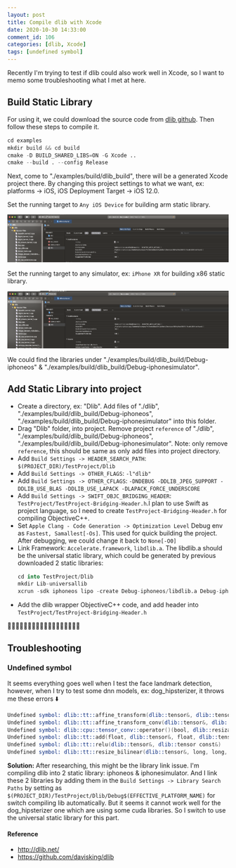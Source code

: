 ```yaml
---
layout: post
title: Compile dlib with Xcode 
date: 2020-10-30 14:33:00
comment_id: 106
categories: [dlib, Xcode]
tags: [undefined symbol]
---
```


Recently I'm trying to test if dlib could also work well in Xcode, so I want to memo some troubleshooting what I met at here.

## Build Static Library

For using it, we could download the source code from [dlib github](https://github.com/davisking/dlib). Then follow these steps to compile it.

```s
cd examples
mkdir build && cd build
cmake -D BUILD_SHARED_LIBS=ON -G Xcode ..
cmake --build . --config Release
```

Next, come to "./examples/build/dlib_build", there will be a generated Xcode project there. By changing this project settings to what we want, ex: platforms -> iOS, iOS Deployment Target -> iOS 12.0.

Set the running target to `Any iOS Device` for building arm static library.

![](/images/2020-10-30-Compile-dlib-with-Xcode/iphoneos.png)

Set the running target to any simulator, ex: `iPhone XR` for building x86 static library.

![](/images/2020-10-30-Compile-dlib-with-Xcode/iphoneSimulator.png)

We could find the libraries under "./examples/build/dlib_build/Debug-iphoneos" & "./examples/build/dlib_build/Debug-iphonesimulator".

## Add Static Library into project

- Create a directory, ex: "Dlib". Add files of "./dlib", "./examples/build/dlib_build/Debug-iphoneos", "./examples/build/dlib_build/Debug-iphonesimulator" into this folder.
- Drag "Dlib" folder, into project. Remove project `reference` of "./dlib", "./examples/build/dlib_build/Debug-iphoneos", "./examples/build/dlib_build/Debug-iphonesimulator". Note: only remove `reference`, this should be same as only add files into project directory.
- Add `Build Settings -> HEADER_SEARCH_PATH`: `$(PROJECT_DIR)/TestProject/Dlib`
- Add `Build Settings -> OTHER_FLAGS`: `-l"dlib"`
- Add `Build Settings -> OTHER_CFLAGS`: `-DNDEBUG -DDLIB_JPEG_SUPPORT -DDLIB_USE_BLAS -DDLIB_USE_LAPACK -DLAPACK_FORCE_UNDERSCORE`
- Add `Build Settings -> SWIFT_OBJC_BRIDGING_HEADER`: `TestProject/TestProject-Bridging-Header.h`.I plan to use Swift as project language, so I need to create `TestProject-Bridging-Header.h` for compiling ObjectiveC++.
- Set `Apple Clang - Code Generation -> Optimization Level` Debug env as `Fastest, Samallest[-Os]`. This used for quick building the project. After debugging, we could change it back to `None[-O0]`
- Link Framework: `Accelerate.framework`, `libdlib.a`. The libdlib.a should be the universal static library, which could be generated by previous downloaded 2 static libraries: 
    ```s
	cd into TestProject/Dlib
	mkdir Lib-universallib
	xcrun -sdk iphoneos lipo -create Debug-iphoneos/libdlib.a Debug-iphonesimulator/libdlib.a -output Lib-universallib/libdlib.a
    ```
- Add the dlib wrapper ObjectiveC++ code, and add header into `TestProject/TestProject-Bridging-Header.h`

🎉🎉🎉🎉🎉🎉🎉🎉🎉🎉🎉🎉🎉🎉🎉🎉🎉🎉

## Troubleshooting

### Undefined symbol

It seems everything goes well when I test the face landmark detection, however, when I try to test some dnn models, ex: dog_hipsterizer, it throws me these errors ⬇️

```s
Undefined symbol: dlib::tt::affine_transform(dlib::tensor&, dlib::tensor const&, dlib::tensor const&, dlib::tensor const&)
Undefined symbol: dlib::tt::affine_transform_conv(dlib::tensor&, dlib::tensor const&, dlib::tensor const&, dlib::tensor const&)
Undefined symbol: dlib::cpu::tensor_conv::operator()(bool, dlib::resizable_tensor&. dlib::tensor const&, dlib::tensor const&)
Undefined symbol: dlib::tt::add(float, dlib::tensor&, float, dlib::tensor const&)
Undefined symbol: dlib::tt::relu(dlib::tensor&, dlib::tensor const&)
Undefined symbol: dlib::tt::resize_bilinear(dlib::tensor&, long, long, dlib::tensor const&, long, long)
```

**Solution:**
After researching, this might be the library link issue. I'm compiling dlib into 2 static library: iphoneos & iphonesimulator. And I link these 2 libraries by adding them in the `Build Settings -> Library Search Paths` by setting as `$(PROJECT_DIR)/TestProject/Dlib/Debug$(EFFECTIVE_PLATFORM_NAME)` for switch compiling lib automatically. But it seems it cannot work well for the dog_hipsterizer one which are using some cuda libraries. So I switch to use the universal static library for this part.

#### Reference

- <http://dlib.net/>
- <https://github.com/davisking/dlib>
